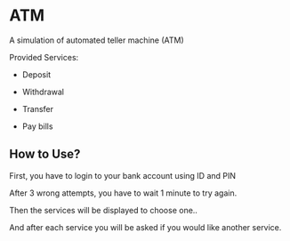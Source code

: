 # ATM
A simulation of automated teller machine (ATM)

Provided Services:
- Deposit

- Withdrawal

- Transfer

- Pay bills

## How to Use?
First, you have to login to your bank account using ID and PIN

After 3 wrong attempts, you have to wait 1 minute to try again.

Then the services will be displayed to choose one..

And after each service you will be asked if you would like another service.
